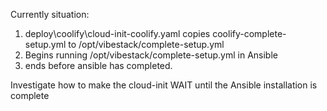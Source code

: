 Currently situation:
1. deploy\coolify\cloud-init-coolify.yaml copies coolify-complete-setup.yml to /opt/vibestack/complete-setup.yml
2. Begins running /opt/vibestack/complete-setup.yml in Ansible
3. ends before ansible has completed. 

Investigate how to make the cloud-init WAIT until the Ansible installation is complete